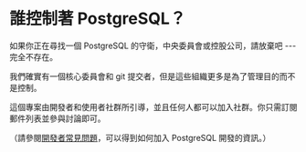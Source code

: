 # 誰控制著 PostgreSQL？

如果你正在尋找一個 PostgreSQL 的守衛，中央委員會或控股公司，請放棄吧 --- 完全不存在。

我們確實有一個核心委員會和 git 提交者，但是這些組織更多是為了管理目的而不是控制。

這個專案由開發者和使用者社群所引導，並且任何人都可以加入社群。你只需訂閱郵件列表並參與討論即可。

（請參閱[開發者常見問題](https://wiki.postgresql.org/wiki/Developer_FAQ)，可以得到如何加入 PostgreSQL 開發的資訊。）

